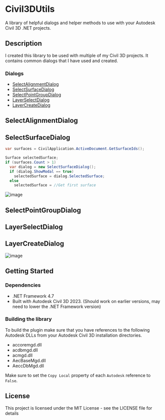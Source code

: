 # Civil3DUtils

A library of helpful dialogs and helper methods to use with your Autodesk Civil 3D .NET projects. 

## Description

I created this library to be used with multiple of my Civil 3D projects. It contains common dialogs that I have used and created.



### Dialogs
* [SelectAlignmentDialog](#selectalignmentdialog)
* [SelectSurfaceDialog](#selectsurfacedialog)
* [SelectPointGroupDialog](#selectpointgroupdialog)
* [LayerSelectDialog](#layerselectdialog)
* [LayerCreateDialog](#layercreatedialog)

## SelectAlignmentDialog

## SelectSurfaceDialog

```cs
var surfaces = CivilApplication.ActiveDocument.GetSurfaceIds();

Surface selectedSurface;
if (surfaces.Count > 1)
  var dialog = new SelectSurfaceDialog();
  if (dialog.ShowModal == true)
    selectedSurface = dialog.SelectedSurface;
  else
    selectedSurface = //Get first surface
```

![image](https://user-images.githubusercontent.com/79826944/233510297-7b0108a3-d9ad-4911-bfc9-f651a89115c4.png)

## SelectPointGroupDialog

## LayerSelectDialog

## LayerCreateDialog
![image](https://user-images.githubusercontent.com/79826944/235406600-b58b7540-378b-4818-ae4d-8dc29dbe8498.png)


## Getting Started

### Dependencies

* .NET Framework 4.7
* Built with Autodesk Civil 3D 2023. (Should work on earlier versions, may need to lower the .NET Framework version)

### Building the library

To build the plugin make sure that you have references to the following Autodesk DLLs from your Autodesk Civil 3D installation directories.

* accoremgd.dll
* acdbmgd.dll
* acmgd.dll
* AecBaseMgd.dll
* AeccDbMgd.dll

Make sure to set the `Copy Local` property of each `Autodesk` reference to `False`.

## License

This project is licensed under the MIT License - see the LICENSE file for details
